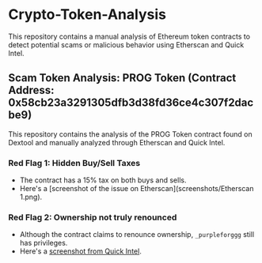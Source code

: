 # Crypto-Token-Analysis
This repository contains a manual analysis of Ethereum token contracts to detect potential scams or malicious behavior using Etherscan and Quick Intel.
## Scam Token Analysis: PROG Token (Contract Address: 0x58cb23a3291305dfb3d38fd36ce4c307f2dacbe9)

This repository contains the analysis of the PROG Token contract found on Dextool and manually analyzed through Etherscan and Quick Intel.

### Red Flag 1: Hidden Buy/Sell Taxes
- The contract has a 15% tax on both buys and sells.
- Here's a [screenshot of the issue on Etherscan](screenshots/Etherscan 1.png).

### Red Flag 2: Ownership not truly renounced
- Although the contract claims to renounce ownership, `_purpleforggg` still has privileges.
- Here's a [screenshot from Quick Intel](screenshots/quickintel_redflag.png).

